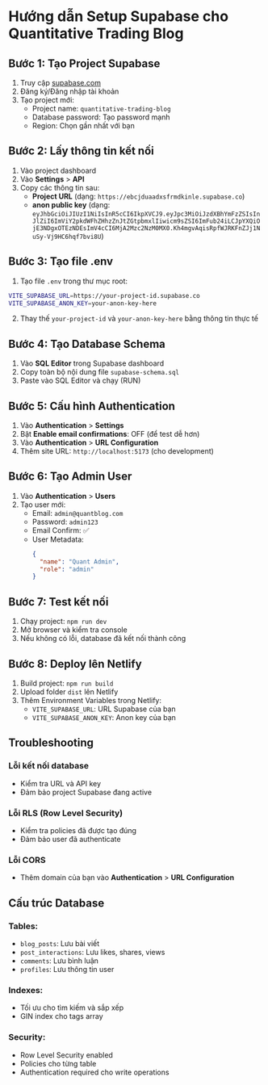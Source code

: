# Hướng dẫn Setup Supabase cho Quantitative Trading Blog

## Bước 1: Tạo Project Supabase

1. Truy cập [supabase.com](https://supabase.com)
2. Đăng ký/Đăng nhập tài khoản
3. Tạo project mới:
   - Project name: `quantitative-trading-blog`
   - Database password: Tạo password mạnh
   - Region: Chọn gần nhất với bạn

## Bước 2: Lấy thông tin kết nối

1. Vào project dashboard
2. Vào **Settings** > **API**
3. Copy các thông tin sau:
   - **Project URL** (dạng: `https://ebcjduaadxsfrmdkinle.supabase.co`)
   - **anon public key** (dạng: `eyJhbGciOiJIUzI1NiIsInR5cCI6IkpXVCJ9.eyJpc3MiOiJzdXBhYmFzZSIsInJlZiI6ImViY2pkdWFhZHhzZnJtZGtpbmxlIiwicm9sZSI6ImFub24iLCJpYXQiOjE3NDgxOTEzNDEsImV4cCI6MjA2Mzc2NzM0MX0.Kh4mgvAqisRpfWJRKFnZJj1NuSy-Vj9HC6hqf7bvi8U`)

## Bước 3: Tạo file .env

1. Tạo file `.env` trong thư mục root:
```bash
VITE_SUPABASE_URL=https://your-project-id.supabase.co
VITE_SUPABASE_ANON_KEY=your-anon-key-here
```

2. Thay thế `your-project-id` và `your-anon-key-here` bằng thông tin thực tế

## Bước 4: Tạo Database Schema

1. Vào **SQL Editor** trong Supabase dashboard
2. Copy toàn bộ nội dung file `supabase-schema.sql`
3. Paste vào SQL Editor và chạy (RUN)

## Bước 5: Cấu hình Authentication

1. Vào **Authentication** > **Settings**
2. Bật **Enable email confirmations**: OFF (để test dễ hơn)
3. Vào **Authentication** > **URL Configuration**
4. Thêm site URL: `http://localhost:5173` (cho development)

## Bước 6: Tạo Admin User

1. Vào **Authentication** > **Users**
2. Tạo user mới:
   - Email: `admin@quantblog.com`
   - Password: `admin123`
   - Email Confirm: ✅
   - User Metadata:
     ```json
     {
       "name": "Quant Admin",
       "role": "admin"
     }
     ```

## Bước 7: Test kết nối

1. Chạy project: `npm run dev`
2. Mở browser và kiểm tra console
3. Nếu không có lỗi, database đã kết nối thành công

## Bước 8: Deploy lên Netlify

1. Build project: `npm run build`
2. Upload folder `dist` lên Netlify
3. Thêm Environment Variables trong Netlify:
   - `VITE_SUPABASE_URL`: URL Supabase của bạn
   - `VITE_SUPABASE_ANON_KEY`: Anon key của bạn

## Troubleshooting

### Lỗi kết nối database
- Kiểm tra URL và API key
- Đảm bảo project Supabase đang active

### Lỗi RLS (Row Level Security)
- Kiểm tra policies đã được tạo đúng
- Đảm bảo user đã authenticate

### Lỗi CORS
- Thêm domain của bạn vào **Authentication** > **URL Configuration**

## Cấu trúc Database

### Tables:
- `blog_posts`: Lưu bài viết
- `post_interactions`: Lưu likes, shares, views
- `comments`: Lưu bình luận
- `profiles`: Lưu thông tin user

### Indexes:
- Tối ưu cho tìm kiếm và sắp xếp
- GIN index cho tags array

### Security:
- Row Level Security enabled
- Policies cho từng table
- Authentication required cho write operations 